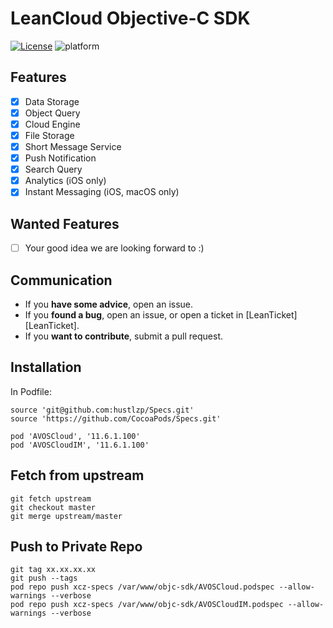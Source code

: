 # LeanCloud Objective-C SDK

[![License](https://img.shields.io/badge/License-Apache%202.0-blue.svg)](https://opensource.org/licenses/Apache-2.0)
![platform](https://img.shields.io/badge/Platform-iOS%20%7C%20macOS%20%7C%20tvOS%20%7C%20watchOS-brightgreen.svg)

## Features
  * [x] Data Storage
  * [x] Object Query
  * [x] Cloud Engine
  * [x] File Storage
  * [x] Short Message Service
  * [x] Push Notification
  * [x] Search Query
  * [x] Analytics (iOS only)
  * [x] Instant Messaging (iOS, macOS only)

## Wanted Features
  * [ ] Your good idea we are looking forward to :)

## Communication
  * If you **have some advice**, open an issue.
  * If you **found a bug**, open an issue, or open a ticket in [LeanTicket][LeanTicket].
  * If you **want to contribute**, submit a pull request.

## Installation

In Podfile:

```
source 'git@github.com:hustlzp/Specs.git'
source 'https://github.com/CocoaPods/Specs.git'

pod 'AVOSCloud', '11.6.1.100'
pod 'AVOSCloudIM', '11.6.1.100'
```

## Fetch from upstream

```
git fetch upstream
git checkout master
git merge upstream/master
```

## Push to Private Repo

```
git tag xx.xx.xx.xx
git push --tags
pod repo push xcz-specs /var/www/objc-sdk/AVOSCloud.podspec --allow-warnings --verbose
pod repo push xcz-specs /var/www/objc-sdk/AVOSCloudIM.podspec --allow-warnings --verbose
```
